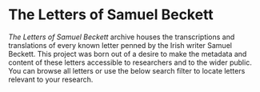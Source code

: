 # The Letters of Samuel Beckett

*The Letters of Samuel Beckett* archive houses the transcriptions and translations of every known letter penned by the Irish writer Samuel Beckett. This project was born out of a desire to make the metadata and content of these letters accessible to researchers and to the wider public. You can browse all letters or use the below search filter to locate letters relevant to your research.